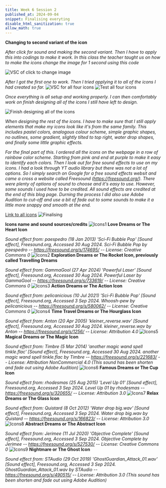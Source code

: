 ```yaml
---
title: Week 6 Session 2
published_at: 2024-09-04
snippet: Finalising everyting
disable_html_sanitization: true
allow_math: true
---
```


**Changing to second variant of the icon**

*After click for sound and making the second variant. Then I have to apply this into codings to make it work. In this class the teacher taught us on how to make the icons change the image for 1 second using this code*

![VSC of click to change image](HTML4.png)

*After I got the first one to work. Then I tried applying it to all of the icons I had created so far.*
![VSC for all four icons](4IconsCode.png)
![Test all four icons](4Icons.png)

*Once everything is all setup and working properly. I can then comfortably work on finish designing all of the icons I still have left to design.*

![Finish designing all of the icons](AllIcons.png)

*When designing the rest of the icons. I have to make sure that I still apply elements that make my icons look like it's from the same family. This includes pastel colors, analogous colour scheme, simple graphic shapes, no outlines, some gradient, slightly tilted to top right, water drop shapes, and finally some little graphic effects.*

*For the final part of this. I ordered all the icons on the webpage in a row of rainbow color scheme. Starting from pink and end at purple to make it easy to identify each colors. Then I look out for free sound effects to use on my icons. I had a look through YT audio library but there was not a lot of options. So I simply search on Google for a free sound effects websit and came a cross a website called Freesound (https://freesound.org/). There were plenty of options of sound to choose and it's easy to use. However, some sounds I used have to be credited. All sound effects are credited at the end of this blog page. Durning the process I did also use Adobe Audition to cut-off and use a bit of fade out to some sounds to make it a little more snappy and smooth at the end.*

[Link to all icons](https://maewnic-dms1-a1-ico-92.deno.dev)
![Finalising](AllIconsinWeb.png)

**Icons name and sound sources/credits**
![Icons1](Icons1.png)
**Love Dreams or The Heart Icon**

*Sound effect from: paespedro (18 Jan 2013) 'Sci-Fi Bubble Pop' [Sound effect], Freesound.org, Accessed 30 Aug 2024. Sci-Fi Bubble Pop by paespedro -- https://freesound.org/s/174695/ -- License: Creative Commons 0*
![Icons2](Icons2.png)
**Exploration Dreams or The Rocket Icon, previously called Travelling Dreams**

*Sound effect from: GammaGool (27 Apr 2024) 'Powerful Laser' [Sound effect], Freesound.org, Accessed 30 Aug 2024. Powerful Laser by GammaGool -- https://freesound.org/s/733619/ -- License: Creative Commons 0*
![Icons3](Icons3.png)
**Action Dreams or The Action Icon**

*Sound effect from: pelicanicious (10 Jul 2021) 'Sci-Fi Bubble Pop' [Sound effect], Freesound.org, Accessed 3 Sep 2024. Whoosh-pew by pelicanicious -- https://freesound.org/s/580062/ -- License: Creative Commons 0*
![Icons4](Icons4.png)
**Time Travel Dreams or The Hourglass Icon**

*Sound effect from: Anton (20 Apr 2005) 'kleiner_reverse.wav' [Sound effect], Freesound.org, Accessed 30 Aug 2024. kleiner_reverse.wav by Anton -- https://freesound.org/s/1256/ -- License: Attribution 4.0*
![Icons5](Icons5.png)
**Magical Dreams or The Magic Icon**

*Sound effect from: Timbre (5 Mar 2014) 'another magic wand spell tinkle.flac' [Sound effect], Freesound.org, Accessed 30 Aug 2024. another magic wand spell tinkle.flac by Timbre -- https://freesound.org/s/221683/ -- License: Attribution NonCommercial 4.0* *(This sound has been shorten and fade out using Adobe Audition)*
![Icons6](Icons6.png)
**Famous Dreams or The Cup Icon**

*Sound effect from: rhodesmas (25 Aug 2015) 'Level Up 01' [Sound effect], Freesound.org, Accessed 3 Sep 2024. Level Up 01 by rhodesmas -- https://freesound.org/s/320655/ -- License: Attribution 3.0*
![Icons7](Icons7.png)
**Relax Dreams or The Glass Icon**

*Sound effect from: Quistard (8 Oct 2012) 'Water drop big.wav' [Sound effect], Freesound.org, Accessed 3 Sep 2024. Water drop big.wav by Quistard -- https://freesound.org/s/166823/ -- License: Attribution 3.0*
![Icons8](Icons8.png)
**Abstract Dreams or The Abstract Icon**

*Sound effect from: Jerimee (11 Jul 2020) 'Objective Complete' [Sound effect], Freesound.org, Accessed 3 Sep 2024. Objective Complete by Jerimee -- https://freesound.org/s/527530/ -- License: Creative Commons 0*
![Icons9](Icons9.png)
**Nightmare or The Ghost Icon**

*Sound effect from: STAudio (29 Oct 2019) 'GhostGuardian_Attack_01.wav' [Sound effect], Freesound.org, Accessed 3 Sep 2024. GhostGuardian_Attack_01.wav by STAudio -- https://freesound.org/s/490515/ -- License: Attribution 3.0* *(This sound has been shorten and fade out using Adobe Audition)*